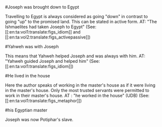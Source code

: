 #Joseph was brought down to Egypt

Travelling to Egypt is always considered as going "down" in contrast to going "up" to the promised land. This can be stated in active form. AT: "The Ishmaelites had taken Joseph to Egypt" (See: [[:en:ta:vol1:translate:figs_idiom]] and [[:en:ta:vol2:translate:figs_activepassive]])

#Yahweh was with Joseph

This means that Yahweh helped Joseph and was always with him. AT: "Yahweh guided Joseph and helped him" (See: [[:en:ta:vol1:translate:figs_idiom]])

#He lived in the house

Here the author speaks of working in the master's house as if it were living in the master's house. Only the most trusted servants were permitted to work in their master's house. AT : "he worked in the house" (UDB) (See: [[:en:ta:vol1:translate:figs_metaphor]])

#his Egyptian master

Joseph was now Potiphar's slave.